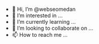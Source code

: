 - 👋 Hi, I’m @webseomedan
- 👀 I’m interested in ...
- 🌱 I’m currently learning ...
- 💞️ I’m looking to collaborate on ...
- 📫 How to reach me ...

<!---
webseomedan/webseomedan is a ✨ special ✨ repository because its `README.md` (this file) appears on your GitHub profile.
You can click the Preview link to take a look at your changes.
--->

